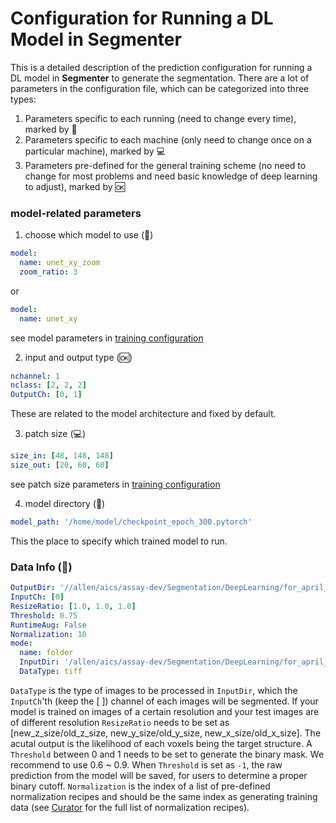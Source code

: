 # Configuration for Running a DL Model in **Segmenter**

This is a detailed description of the prediction configuration for running a DL model in **Segmenter** to generate the segmentation. There are a lot of parameters in the configuration file, which can be categorized into three types:

1. Parameters specific to each running (need to change every time), marked by :pushpin: 
2. Parameters specific to each machine (only need to change once on a particular machine), marked by :computer:
3. Parameters pre-defined for the general training scheme (no need to change for most problems and need basic knowledge of deep learning to adjust), marked by :ok:


### model-related parameters

1. choose which model to use (:pushpin:)
```yaml
model: 
  name: unet_xy_zoom
  zoom_ratio: 3
```
or
```yaml
model: 
  name: unet_xy
```
see model parameters in [training configuration](./doc_train_yaml.md)

2. input and output type (:ok:)
```yaml
nchannel: 1
nclass: [2, 2, 2]
OutputCh: [0, 1]
```
These are related to the model architecture and fixed by default. 

3. patch size (:computer:)

```yaml 
size_in: [48, 148, 148] 
size_out: [20, 60, 60]
```
see patch size parameters in [training configuration](./doc_train_yaml.md)

4. model directory (:pushpin:)
```yaml
model_path: '/home/model/checkpoint_epoch_300.pytorch'
```
This the place to specify which trained model to run. 


### Data Info (:pushpin:)
```yaml
OutputDir: '//allen/aics/assay-dev/Segmentation/DeepLearning/for_april_2019_release/'
InputCh: [0]
ResizeRatio: [1.0, 1.0, 1.0]
Threshold: 0.75
RuntimeAug: False
Normalization: 10
mode:
  name: folder
  InputDir: '/allen/aics/assay-dev/Segmentation/DeepLearning/for_april_2019_release/LMNB1_fluorescent'
  DataType: tiff
```

`DataType` is the type of images to be processed in `InputDir`, which the `InputCh`'th (keep the [ ]) channel of each images will be segmented. If your model is trained on images of a certain resolution and your test images are of different resolution `ResizeRatio` needs to be set as [new_z_size/old_z_size, new_y_size/old_y_size, new_x_size/old_x_size]. The acutal output is the likelihood of each voxels being the target structure. A `Threshold` between 0 and 1 needs to be set to generate the binary mask. We recommend to use 0.6 ~ 0.9. When `Threshold` is set as `-1`, the raw prediction from the model will be saved, for users to determine a proper binary cutoff. `Normalization` is the index of a list of pre-defined normalization recipes and should be the same index as generating training data (see [Curator](./bb2.md) for the full list of normalization recipes).
  
  
  